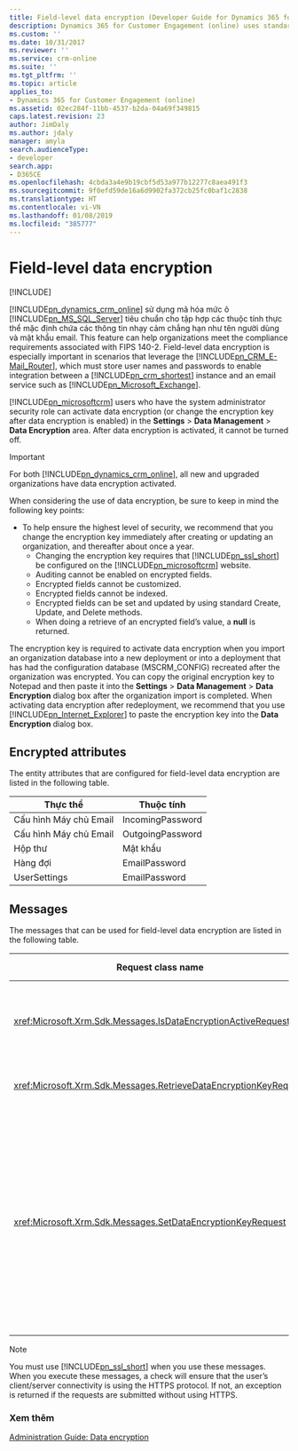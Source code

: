 ```yaml
---
title: Field-level data encryption (Developer Guide for Dynamics 365 for Customer Engagement) | MicrosoftDocs
description: Dynamics 365 for Customer Engagement (online) uses standard SQL Server cell level encryption for a set of default entity attributes that contain sensitive information, such as user names and email passwords. This feature can help organizations meet the compliance requirements associated with FIPS 140-2.
ms.custom: ''
ms.date: 10/31/2017
ms.reviewer: ''
ms.service: crm-online
ms.suite: ''
ms.tgt_pltfrm: ''
ms.topic: article
applies_to:
- Dynamics 365 for Customer Engagement (online)
ms.assetid: 02ec284f-11bb-4537-b2da-04a69f349815
caps.latest.revision: 23
author: JimDaly
ms.author: jdaly
manager: amyla
search.audienceType:
- developer
search.app:
- D365CE
ms.openlocfilehash: 4cbda3a4e9b19cbf5d53a977b12277c8aea491f3
ms.sourcegitcommit: 9f0efd59de16a6d9902fa372cb25fc0baf1c2838
ms.translationtype: HT
ms.contentlocale: vi-VN
ms.lasthandoff: 01/08/2019
ms.locfileid: "385777"
---
```

# <a name="field-level-data-encryption"></a>Field-level data encryption

[!INCLUDE[](../includes/cc_applies_to_update_9_0_0.md)]

[!INCLUDE[pn_dynamics_crm_online](../includes/pn-dynamics-crm-online.md)] sử dụng mã hóa mức ô [!INCLUDE[pn_MS_SQL_Server](../includes/pn-ms-sql-server.md)] tiêu chuẩn cho tập hợp các thuộc tính thực thể mặc định chứa các thông tin nhạy cảm chẳng hạn như tên người dùng và mật khẩu email. This feature can help organizations meet the compliance requirements associated with FIPS 140-2. Field-level data encryption is especially important in scenarios that leverage the [!INCLUDE[pn_CRM_E-Mail_Router](../includes/pn-crm-e-mail-router.md)], which must store user names and passwords to enable integration between a [!INCLUDE[pn_crm_shortest](../includes/pn-crm-shortest.md)] instance and an email service such as [!INCLUDE[pn_Microsoft_Exchange](../includes/pn-microsoft-exchange.md)].  
  
 [!INCLUDE[pn_microsoftcrm](../includes/pn-microsoftcrm.md)] users who have the system administrator security role can activate data encryption (or change the encryption key after data encryption is enabled) in the **Settings** > **Data Management** > **Data Encryption** area. After data encryption is activated, it cannot be turned off.  
  
> [!IMPORTANT]
>  For both [!INCLUDE[pn_dynamics_crm_online](../includes/pn-dynamics-crm-online.md)], all new and upgraded organizations have data encryption activated.  
> 
>  When considering the use of data encryption, be sure to keep in mind the following key points:  
> 
> - To help ensure the highest level of security, we recommend that you change the encryption key immediately after creating or updating an organization, and thereafter about once a year.  
>   - Changing the encryption key requires that [!INCLUDE[pn_ssl_short](../includes/pn-ssl-short.md)] be configured on the [!INCLUDE[pn_microsoftcrm](../includes/pn-microsoftcrm.md)] website.  
>   - Auditing cannot be enabled on encrypted fields.  
>   - Encrypted fields cannot be customized.  
>   - Encrypted fields cannot be indexed.  
>   - Encrypted fields can be set and updated by using standard Create, Update, and Delete methods.  
>   - When doing a retrieve of an encrypted field’s value, a **null** is returned.  
  
 The encryption key is required to activate data encryption when you import an organization database into a new deployment or into a deployment that has had the configuration database (MSCRM_CONFIG) recreated after the organization was encrypted. You can copy the original encryption key to Notepad and then paste it into the **Settings** > **Data Management** > **Data Encryption** dialog box after the organization import is completed. When activating data encryption after redeployment, we recommend that you use [!INCLUDE[pn_Internet_Explorer](../includes/pn-internet-explorer.md)] to paste the encryption key into the **Data Encryption** dialog box.  
  
## <a name="encrypted-attributes"></a>Encrypted attributes  
 The entity attributes that are configured for field-level data encryption are listed in the following table.  
  
|Thực thể|Thuộc tính|  
|------------|---------------|  
|Cấu hình Máy chủ Email|IncomingPassword|  
|Cấu hình Máy chủ Email|OutgoingPassword|  
|Hộp thư|Mật khẩu|  
|Hàng đợi|EmailPassword|  
|UserSettings|EmailPassword|  
  
## <a name="messages"></a>Messages  
 The messages that can be used for field-level data encryption are listed in the following table.  
  
|Request class name|Thêm thông tin|  
|------------------------|----------------------|  
|<xref:Microsoft.Xrm.Sdk.Messages.IsDataEncryptionActiveRequest>|Checks if data encryption is currently running (active or inactive).|  
|<xref:Microsoft.Xrm.Sdk.Messages.RetrieveDataEncryptionKeyRequest>|Retrieves the data encryption key value.|  
|<xref:Microsoft.Xrm.Sdk.Messages.SetDataEncryptionKeyRequest>|Sets or restores the data encryption key. To prevent accidentally running multiple change requests in parallel, this SDK message will be throttled so that only one request can run at a time.|  
  
> [!NOTE]
>  You must use [!INCLUDE[pn_ssl_short](../includes/pn-ssl-short.md)] when you use these messages. When you execute these messages, a check will ensure that the user’s client/server connectivity is using the HTTPS protocol. If not, an exception is returned if the requests are submitted without using HTTPS.  
  
### <a name="see-also"></a>Xem thêm  
 [Administration Guide: Data encryption](https://technet.microsoft.com/library/dn531199\(v=crm.7\).aspx)
